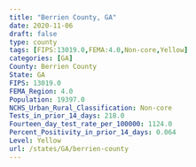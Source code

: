 ```yaml
---
title: "Berrien County, GA"
date: 2020-11-06
draft: false
type: county
tags: [FIPS:13019.0,FEMA:4.0,Non-core,Yellow]
categories: [GA]
County: Berrien County
State: GA
FIPS: 13019.0
FEMA_Region: 4.0
Population: 19397.0
NCHS_Urban_Rural_Classification: Non-core
Tests_in_prior_14_days: 218.0
Fourteen_day_test_rate_per_100000: 1124.0
Percent_Positivity_in_prior_14_days: 0.064
Level: Yellow
url: /states/GA/berrien-county
---
```



